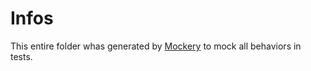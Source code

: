 # Infos
This entire folder whas generated by [Mockery](https://github.com/vektra/mockery#examples) to mock all behaviors in tests.
